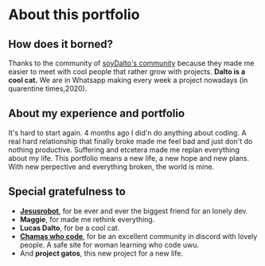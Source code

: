 # About this portfolio

## How does it borned?

Thanks to the community of [soyDalto's community](https://www.youtube.com/channel/UCtoo4_P6ilCj7jwa4FmA5lQ) because they made me easier to meet with cool people that rather grow with projects. **Dalto is a cool cat.** We are in Whatsapp making every week a project nowadays (in quarentine times,2020).

## About my experience and portfolio

It's hard to start again. 4 months ago I did'n do anything about coding. A real hard relationship that finally broke made me feel bad and just don't do nothing productive. Suffering and etcetera made me replan everything about my life. This portfolio means a new life, a new hope and new plans. With new perpective and everything broken, the world is mine.

## Special gratefulness to

* [**Jesusrobot**](https://github.com/jesusrobot), for be ever and ever the biggest friend for an lonely dev.
* **Maggie**, for made me rethink everything.
* **Lucas Dalto**, for be a cool cat.
* [**Chamas who code**](https://discord.gg/d2HFsq), for be an excellent community in discord with lovely people. A safe site for woman learning who code uwu.
* And **project gatos**, this new project for a new life.
